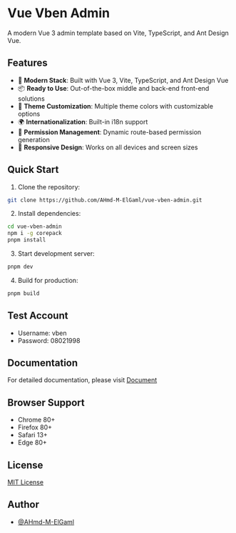 # Vue Vben Admin

A modern Vue 3 admin template based on Vite, TypeScript, and Ant Design Vue.

## Features

- 🚀 **Modern Stack**: Built with Vue 3, Vite, TypeScript, and Ant Design Vue
- 📦 **Ready to Use**: Out-of-the-box middle and back-end front-end solutions
- 🎨 **Theme Customization**: Multiple theme colors with customizable options
- 🌍 **Internationalization**: Built-in i18n support
- 🔐 **Permission Management**: Dynamic route-based permission generation
- 📱 **Responsive Design**: Works on all devices and screen sizes

## Quick Start

1. Clone the repository:

```bash
git clone https://github.com/AHmd-M-ElGaml/vue-vben-admin.git
```

2. Install dependencies:

```bash
cd vue-vben-admin
npm i -g corepack
pnpm install
```

3. Start development server:

```bash
pnpm dev
```

4. Build for production:

```bash
pnpm build
```

## Test Account

- Username: vben
- Password: 08021998

## Documentation

For detailed documentation, please visit [Document](https://doc.vben.pro/)

## Browser Support

- Chrome 80+
- Firefox 80+
- Safari 13+
- Edge 80+

## License

[MIT License](LICENSE)

## Author

- [@AHmd-M-ElGaml](https://github.com/AHmd-M-ElGaml)
